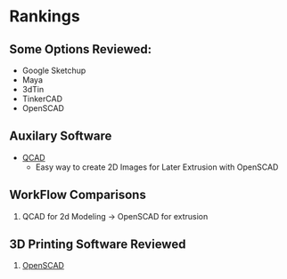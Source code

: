 Rankings
========


## Some Options Reviewed:

* Google Sketchup
* Maya
* 3dTin
* TinkerCAD
* OpenSCAD

## Auxilary Software

* [QCAD](http://www.ribbonsoft.com/en/qcad-downloads-trial)
  * Easy way to create 2D Images for Later Extrusion with OpenSCAD

## WorkFlow Comparisons

1.  QCAD for 2d Modeling -> OpenSCAD for extrusion

## 3D Printing Software Reviewed

1. [OpenSCAD](http://www.openscad.org/downloads.html)
